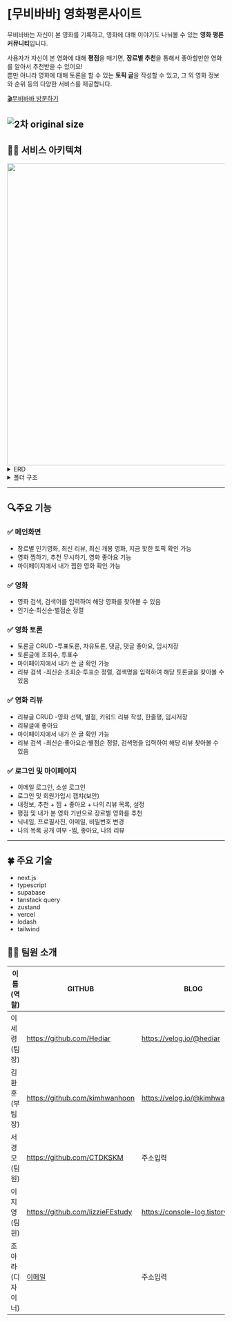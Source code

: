 # [무비바바] 영화평론사이트

무비바바는 자신이 본 영화를 기록하고, 영화에 대해 이야기도 나눠볼 수 있는 **영화 평론 커뮤니티**입니다.

사용자가 자신이 본 영화에 대해 **평점**을 매기면, **장르별 추천**을 통해서 좋아할만한 영화를 알아서 추천받을 수 있어요! <br />
뿐만 아니라 영화에 대해 토론을 할 수 있는 **토픽 글**을 작성할 수 있고, 그 외 영화 정보와 순위 등의 다양한 서비스를 제공합니다.

[🎬무비바바 방문하기](https://moviebaba.vercel.app/)

## ![2차 original size](https://github.com/Hediar/NBC-Project/assets/72387948/24144831-b4ef-4b3f-92a3-6c2f3a84a858)

## 👨‍🔧 서비스 아키텍쳐

<img src="https://github.com/Hediar/NBC-Project/assets/72387948/94a343ca-7152-46c0-93ba-67ed726a2aa7" width="700"/>

<details>
<summary>ERD</summary>
<div markdown="1">
<img src="https://github.com/Hediar/NBC-Project/assets/72387948/c43173ff-a929-47fd-9a1d-83df225d5e38" width="700"/>

</div>
</details>

<details>
<summary>폴더 구조</summary>
<pre markdown="2">
📦src
 ┣ 📂api
 ┃ ┣ 📂generateUsername
 ┃ ┃ ┣ 📜generateRandomUsername.ts
 ┃ ┃ ┣ 📜generateUniqueRandomUsername.ts
 ┃ ┃ ┗ 📜isUsernameAvailable.ts
 ┃ ┣ 📂movieStatistics
 ┃ ┃ ┣ 📜countMovieGenres.ts
 ┃ ┃ ┣ 📜getGenresUserLikes.ts
 ┃ ┃ ┣ 📜getLikesByGenres.ts
 ┃ ┃ ┣ 📜getNumbersOfGenresWatched.ts
 ┃ ┃ ┣ 📜getOrganizedMovieDetails.ts
 ┃ ┃ ┣ 📜getRuntimesByGenres.ts
 ┃ ┃ ┗ 📜getWatchedMoviesList.ts
 ┃ ┣ 📂supabase
 ┃ ┃ ┣ 📜getUserIsPublicData.ts
 ┃ ┃ ┣ 📜saveUserProviderWithEmail.ts
 ┃ ┃ ┗ 📜toggleIsPublicData.ts
 ┃ ┣ 📜discoverMoviesWithGenreId.ts
 ┃ ┣ 📜doesUserMatch.ts
 ┃ ┣ 📜formatTime.ts
 ┃ ┣ 📜getMovieDataWithMovieIds.ts
 ┃ ┣ 📜getMovieGenres.ts
 ┃ ┣ 📜getMovieNameWIthMovieId.ts
 ┃ ┣ 📜POSTWatchLater.ts
 ┃ ┣ 📜review.ts
 ┃ ┣ 📜supabase-discussion.ts
 ┃ ┗ 📜tmdb.ts
 ┣ 📂app
 ┃ ┣ 📂(auth)
 ┃ ┃ ┣ 📂(route-handler)
 ┃ ┃ ┃ ┣ 📂auth
 ┃ ┃ ┃ ┃ ┣ 📂callback
 ┃ ┃ ┃ ┃ ┃ ┗ 📜route.ts
 ┃ ┃ ┃ ┃ ┣ 📂delete-account
 ┃ ┃ ┃ ┃ ┃ ┗ 📜route.ts
 ┃ ┃ ┃ ┃ ┣ 📂get-userdata
 ┃ ┃ ┃ ┃ ┃ ┗ 📜route.ts
 ┃ ┃ ┃ ┃ ┣ 📂profile
 ┃ ┃ ┃ ┃ ┃ ┣ 📂change-avatar
 ┃ ┃ ┃ ┃ ┃ ┃ ┗ 📜route.ts
 ┃ ┃ ┃ ┃ ┃ ┣ 📂change-password
 ┃ ┃ ┃ ┃ ┃ ┃ ┗ 📜route.ts
 ┃ ┃ ┃ ┃ ┃ ┣ 📂forgot-password
 ┃ ┃ ┃ ┃ ┃ ┃ ┗ 📜route.ts
 ┃ ┃ ┃ ┃ ┃ ┣ 📂name
 ┃ ┃ ┃ ┃ ┃ ┃ ┗ 📜route.ts
 ┃ ┃ ┃ ┃ ┃ ┣ 📂password
 ┃ ┃ ┃ ┃ ┃ ┃ ┗ 📜route.ts
 ┃ ┃ ┃ ┃ ┃ ┣ 📂reauthenticate-user
 ┃ ┃ ┃ ┃ ┃ ┃ ┗ 📜route.ts
 ┃ ┃ ┃ ┃ ┃ ┣ 📂username
 ┃ ┃ ┃ ┃ ┃ ┃ ┗ 📜route.ts
 ┃ ┃ ┃ ┃ ┃ ┗ 📜route.ts
 ┃ ┃ ┃ ┃ ┣ 📂sign-in
 ┃ ┃ ┃ ┃ ┃ ┗ 📜route.ts
 ┃ ┃ ┃ ┃ ┣ 📂sign-out
 ┃ ┃ ┃ ┃ ┃ ┗ 📜route.ts
 ┃ ┃ ┃ ┃ ┗ 📂sign-up
 ┃ ┃ ┃ ┃ ┃ ┗ 📜route.ts
 ┃ ┃ ┃ ┣ 📂oauth
 ┃ ┃ ┃ ┃ ┗ 📂(social-sign-in)
 ┃ ┃ ┃ ┃ ┃ ┗ 📂callback
 ┃ ┃ ┃ ┃ ┃ ┃ ┗ 📜route.ts
 ┃ ┃ ┃ ┗ 📂search-username
 ┃ ┃ ┃ ┃ ┗ 📜route.ts
 ┃ ┃ ┣ 📂forgot-password
 ┃ ┃ ┃ ┣ 📜form.tsx
 ┃ ┃ ┃ ┣ 📜page.tsx
 ┃ ┃ ┃ ┗ 📜resetPassword.tsx
 ┃ ┃ ┗ 📂redirect
 ┃ ┃ ┃ ┗ 📜page.tsx
 ┃ ┣ 📂(color-extract)
 ┃ ┃ ┗ 📂api
 ┃ ┃ ┃ ┗ 📂imagecolorpicker
 ┃ ┃ ┃ ┃ ┗ 📜route.ts
 ┃ ┣ 📂(discussion-view-route-handler)
 ┃ ┃ ┗ 📂api
 ┃ ┃ ┃ ┗ 📂discussion
 ┃ ┃ ┃ ┃ ┗ 📂view
 ┃ ┃ ┃ ┃ ┃ ┗ 📜route.ts
 ┃ ┣ 📂(movies-route-handler)
 ┃ ┃ ┗ 📂movies
 ┃ ┃ ┃ ┣ 📂ignore-movie
 ┃ ┃ ┃ ┃ ┗ 📜route.ts
 ┃ ┃ ┃ ┣ 📂rate-movie
 ┃ ┃ ┃ ┃ ┗ 📜route.ts
 ┃ ┃ ┃ ┗ 📂watch-later
 ┃ ┃ ┃ ┃ ┗ 📜route.ts
 ┃ ┣ 📂(user-page)
 ┃ ┃ ┗ 📂user-page
 ┃ ┃ ┃ ┣ 📂[username]
 ┃ ┃ ┃ ┃ ┣ 📂info
 ┃ ┃ ┃ ┃ ┃ ┣ 📜not-found.tsx
 ┃ ┃ ┃ ┃ ┃ ┗ 📜page.tsx
 ┃ ┃ ┃ ┃ ┣ 📂likes
 ┃ ┃ ┃ ┃ ┃ ┣ 📂private
 ┃ ┃ ┃ ┃ ┃ ┃ ┗ 📜page.tsx
 ┃ ┃ ┃ ┃ ┃ ┣ 📜layout.tsx
 ┃ ┃ ┃ ┃ ┃ ┗ 📜page.tsx
 ┃ ┃ ┃ ┃ ┣ 📂recommendations
 ┃ ┃ ┃ ┃ ┃ ┣ 📜layout.tsx
 ┃ ┃ ┃ ┃ ┃ ┗ 📜page.tsx
 ┃ ┃ ┃ ┃ ┣ 📂reviews
 ┃ ┃ ┃ ┃ ┃ ┣ 📜client.tsx
 ┃ ┃ ┃ ┃ ┃ ┣ 📜layout.tsx
 ┃ ┃ ┃ ┃ ┃ ┗ 📜page.tsx
 ┃ ┃ ┃ ┃ ┣ 📂settings
 ┃ ┃ ┃ ┃ ┃ ┣ 📜layout.tsx
 ┃ ┃ ┃ ┃ ┃ ┗ 📜page.tsx
 ┃ ┃ ┃ ┃ ┣ 📂watch-later
 ┃ ┃ ┃ ┃ ┃ ┣ 📜layout.tsx
 ┃ ┃ ┃ ┃ ┃ ┗ 📜page.tsx
 ┃ ┃ ┃ ┃ ┣ 📂change-username
 ┃ ┃ ┃ ┃ ┃ ┣ 📜form.tsx
 ┃ ┃ ┃ ┃ ┃ ┗ 📜page.tsx
 ┃ ┃ ┃ ┃ ┣ 📂delete-account
 ┃ ┃ ┃ ┃ ┃ ┣ 📜form.tsx
 ┃ ┃ ┃ ┃ ┃ ┗ 📜page.tsx
 ┃ ┃ ┃ ┃ ┣ 📂index.ts
 ┃ ┃ ┃ ┃ ┗ 📂socials
 ┃ ┃ ┃ ┃ ┃ ┣ 📂add
 ┃ ┃ ┃ ┃ ┃ ┃ ┣ 📜form.tsx
 ┃ ┃ ┃ ┃ ┃ ┃ ┗ 📜page.tsx
 ┃ ┃ ┃ ┃ ┃ ┗ 📂delete
 ┃ ┃ ┃ ┃ ┃ ┃ ┣ 📜form.tsx
 ┃ ┃ ┃ ┃ ┃ ┃ ┗ 📜page.tsx
 ┃ ┃ ┃ ┣ 📂user
 ┃ ┃ ┃ ┃ ┣ 📂account
 ┃ ┃ ┃ ┃ ┃ ┣ 📂notifications
 ┃ ┃ ┃ ┃ ┃ ┃ ┣ 📜notifications.tsx
 ┃ ┃ ┃ ┃ ┃ ┃ ┣ 📜page.tsx
 ┃ ┃ ┃ ┃ ┃ ┃ ┗ 📜settings.tsx
 ┃ ┃ ┃ ┃ ┃ ┗ 📜page.tsx
 ┃ ┃ ┃ ┃ ┣ 📂activity
 ┃ ┃ ┃ ┃ ┃ ┣ 📂posts
 ┃ ┃ ┃ ┃ ┃ ┃ ┣ 📜posts.tsx
 ┃ ┃ ┃ ┃ ┃ ┃ ┣ 📜single-post.tsx
 ┃ ┃ ┃ ┃ ┃ ┃ ┗ 📜thread.tsx
 ┃ ┃ ┃ ┃ ┃ ┗ 📜page.tsx
 ┃ ┃ ┃ ┃ ┗ 📂user
 ┃ ┃ ┃ ┃ ┃ ┣ 📂comments
 ┃ ┃ ┃ ┃ ┃ ┃ ┣ 📜comments.tsx
 ┃ ┃ ┃ ┃ ┃ ┃ ┗ 📜page.tsx
 ┃ ┃ ┃ ┃ ┃ ┗ 📜page.tsx
 ┃ ┃ ┃ ┃ ┗ 📜index.ts
 ┃ ┃ ┃ ┗ 📂types
 ┃ ┃ ┃ ┃ ┣ 📜app.ts
 ┃ ┃ ┃ ┃ ┣ 📜auth.ts
 ┃ ┃ ┃ ┃ ┣ 📜i18n.ts
 ┃ ┃ ┃ ┃ ┗ 📜redux.ts
 ┃ ┃ ┗ 📜index.ts
 ┃ ┣ 📂public
 ┃ ┃ ┣ 📂static
 ┃ ┃ ┃ ┣ 📜main.css
 ┃ ┃ ┃ ┗ 📜main.js
 ┃ ┃ ┣ 📜favicon.ico
 ┃ ┃ ┣ 📜index.html
 ┃ ┃ ┗ 📜manifest.webmanifest
 ┃ ┣ 📜App.tsx
 ┃ ┗ 📜index.tsx
 ┣ 📂(models)
 ┃ ┣ 📂api
 ┃ ┃ ┣ 📂generateUsername
 ┃ ┃ ┃ ┣ 📂entity
 ┃ ┃ ┃ ┃ ┗ 📜index.ts
 ┃ ┃ ┃ ┣ 📂interfaces
 ┃ ┃ ┃ ┃ ┣ 📜generateRandomUsername.ts
 ┃ ┃ ┃ ┃ ┣ 📜generateUniqueRandomUsername.ts
 ┃ ┃ ┃ ┃ ┗ 📜isUsernameAvailable.ts
 ┃ ┃ ┃ ┗ 📜index.ts
 ┃ ┃ ┣ 📂movieStatistics
 ┃ ┃ ┃ ┣ 📂entity
 ┃ ┃ ┃ ┃ ┗ 📜index.ts
 ┃ ┃ ┃ ┣ 📂interfaces
 ┃ ┃ ┃ ┃ ┣ 📜countMovieGenres.ts
 ┃ ┃ ┃ ┃ ┣ 📜getGenresUserLikes.ts
 ┃ ┃ ┃ ┃ ┣ 📜getLikesByGenres.ts
 ┃ ┃ ┃ ┃ ┣ 📜getNumbersOfGenresWatched.ts
 ┃ ┃ ┃ ┃ ┣ 📜getOrganizedMovieDetails.ts
 ┃ ┃ ┃ ┃ ┣ 📜getRuntimesByGenres.ts
 ┃ ┃ ┃ ┃ ┗ 📜getWatchedMoviesList.ts
 ┃ ┃ ┃ ┗ 📜index.ts
 ┃ ┃ ┣ 📂supabase
 ┃ ┃ ┃ ┣ 📂entity
 ┃ ┃ ┃ ┃ ┗ 📜index.ts
 ┃ ┃ ┃ ┣ 📂interfaces
 ┃ ┃ ┃ ┃ ┣ 📜getUserIsPublicData.ts
 ┃ ┃ ┃ ┃ ┣ 📜saveUserProviderWithEmail.ts
 ┃ ┃ ┃ ┃ ┗ 📜toggleIsPublicData.ts
 ┃ ┃ ┃ ┗ 📜index.ts
 ┃ ┃ ┣ 📂discoverMoviesWithGenreId.ts
 ┃ ┃ ┣ 📂doesUserMatch.ts
 ┃ ┃ ┣ 📂formatTime.ts
 ┃ ┃ ┣ 📂getMovieDataWithMovieIds.ts
 ┃ ┃ ┣ 📂getMovieGenres.ts
 ┃ ┃ ┣ 📂getMovieNameWIthMovieId.ts
 ┃ ┃ ┣ 📂POSTWatchLater.ts
 ┃ ┃ ┣ 📂review.ts
 ┃ ┃ ┣ 📂supabase-discussion.ts
 ┃ ┃ ┗ 📂tmdb.ts
 ┃ ┗ 📜index.ts
 ┃ ┣ 📂app
 ┃ ┃ ┣ 📂(auth)
 ┃ ┃ ┃ ┣ 📂(route-handler)
 ┃ ┃ ┃ ┃ ┣ 📂auth
 ┃ ┃ ┃ ┃ ┃ ┗ 📂callback
 ┃ ┃ ┃ ┃ ┃ ┃ ┗ 📜route.ts
 ┃ ┃ ┃ ┃ ┃ ┣ 📂delete-account
 ┃ ┃ ┃ ┃ ┃ ┃ ┗ 📜route.ts
 ┃ ┃ ┃ ┃ ┃ ┣ 📂get-userdata
 ┃ ┃ ┃ ┃ ┃ ┃ ┗ 📜route.ts
 ┃ ┃ ┃ ┃ ┃ ┣ 📂profile
 ┃ ┃ ┃ ┃ ┃ ┃ ┣ 📂change-avatar
 ┃ ┃ ┃ ┃ ┃ ┃ ┃ ┗ 📜route.ts
 ┃ ┃ ┃ ┃ ┃ ┃ ┣ 📂change-password
 ┃ ┃ ┃ ┃ ┃ ┃ ┃ ┗ 📜route.ts
 ┃ ┃ ┃ ┃ ┃ ┃ ┣ 📂forgot-password
 ┃ ┃ ┃ ┃ ┃ ┃ ┃ ┗ 📜route.ts
 ┃ ┃ ┃ ┃ ┃ ┃ ┣ 📂name
 ┃ ┃ ┃ ┃ ┃ ┃ ┃ ┗ 📜route.ts
 ┃ ┃ ┃ ┃ ┃ ┃ ┣ 📂password
 ┃ ┃ ┃ ┃ ┃ ┃ ┃ ┗ 📜route.ts
 ┃ ┃ ┃ ┃ ┃ ┃ ┣ 📂reauthenticate-user
 ┃ ┃ ┃ ┃ ┃ ┃ ┃ ┗ 📜route.ts
 ┃ ┃ ┃ ┃ ┃ ┃ ┣ 📂username
 ┃ ┃ ┃ ┃ ┃ ┃ ┃ ┗ 📜route.ts
 ┃ ┃ ┃ ┃ ┃ ┃ ┗ 📜route.ts
 ┃ ┃ ┃ ┃ ┃ ┗ 📜route.ts
 ┃ ┃ ┃ ┃ ┣ 📂sign-in
 ┃ ┃ ┃ ┃ ┃ ┗ 📜route.ts
 ┃ ┃ ┃ ┃ ┣ 📂sign-out
 ┃ ┃ ┃ ┃ ┃ ┗ 📜route.ts
 ┃ ┃ ┃ ┃ ┗ 📂sign-up
 ┃ ┃ ┃ ┃ ┃ ┗ 📜route.ts
 ┃ ┃ ┃ ┣ 📂oauth
 ┃ ┃ ┃ ┃ ┗ 📂(social-sign-in)
 ┃ ┃ ┃ ┃ ┃ ┣ 📂callback
 ┃ ┃ ┃ ┃ ┃ ┃ ┗ 📜route.ts
 ┃ ┃ ┃ ┃ ┃ ┗ 📂google-sign-in
 ┃ ┃ ┃ ┃ ┃ ┃ ┗ 📜route.ts
 ┃ ┃ ┃ ┃ ┗ 📂search-username
 ┃ ┃ ┃ ┃ ┗ 📜route.ts
 ┃ ┃ ┃ ┣ 📂forgot-password
 ┃ ┃ ┃ ┃ ┣ 📜form.tsx
 ┃ ┃ ┃ ┃ ┣ 📜page.tsx
 ┃ ┃ ┃ ┃ ┗ 📜route.ts
 ┃ ┃ ┃ ┣ 📂index.ts
 ┃ ┃ ┃ ┣ 📂name
 ┃ ┃ ┃ ┃ ┣ 📜form.tsx
 ┃ ┃ ┃ ┃ ┣ 📜page.tsx
 ┃ ┃ ┃ ┃ ┗ 📜route.ts
 ┃ ┃ ┃ ┣ 📂password
 ┃ ┃ ┃ ┃ ┣ 📜form.tsx
 ┃ ┃ ┃ ┃ ┣ 📜page.tsx
 ┃ ┃ ┃ ┃ ┗ 📜route.ts
 ┃ ┃ ┃ ┣ 📂reauthenticate-user
 ┃ ┃ ┃ ┃ ┣ 📜form.tsx
 ┃ ┃ ┃ ┃ ┣ 📜page.tsx
 ┃ ┃ ┃ ┃ ┗ 📜route.ts
 ┃ ┃ ┃ ┣ 📂username
 ┃ ┃ ┃ ┃ ┣ 📜form.tsx
 ┃ ┃ ┃ ┃ ┣ 📜page.tsx
 ┃ ┃ ┃ ┃ ┗ 📜route.ts
 ┃ ┃ ┃ ┗ 📜route.ts
 ┃ ┃ ┣ 📂user
 ┃ ┃ ┃ ┣ 📂account
 ┃ ┃ ┃ ┃ ┣ 📂(route-handler)
 ┃ ┃ ┃ ┃ ┃ ┣ 📂notifications
 ┃ ┃ ┃ ┃ ┃ ┃ ┣ 📂index.ts
 ┃ ┃ ┃ ┃ ┃ ┃ ┣ 📂notifications
 ┃ ┃ ┃ ┃ ┃ ┃ ┃ ┣ 📜page.tsx
 ┃ ┃ ┃ ┃ ┃ ┃ ┃ ┣ 📜settings.tsx
 ┃ ┃ ┃ ┃ ┃ ┃ ┃ ┗ 📜toggle.tsx
 ┃ ┃ ┃ ┃ ┃ ┃ ┣ 📜page.tsx
 ┃ ┃ ┃ ┃ ┃ ┃ ┗ 📜settings.tsx
 ┃ ┃ ┃ ┃ ┃ ┣ 📂posts
 ┃ ┃ ┃ ┃ ┃ ┃ ┣ 📜posts.tsx
 ┃ ┃ ┃ ┃ ┃ ┃ ┣ 📜single-post.tsx
 ┃ ┃ ┃ ┃ ┃ ┃ ┣ 📜thread.tsx
 ┃ ┃ ┃ ┃ ┃ ┃ ┗ 📜vote.tsx
 ┃ ┃ ┃ ┃ ┃ ┣ 📂settings
 ┃ ┃ ┃ ┃ ┃ ┃ ┣ 📜change-email.tsx
 ┃ ┃ ┃ ┃ ┃ ┃ ┣ 📜change-password.tsx
 ┃ ┃ ┃ ┃ ┃ ┃ ┣ 📜change-username.tsx
 ┃ ┃ ┃ ┃ ┃ ┃ ┣ 📜delete-account.tsx
 ┃ ┃ ┃ ┃ ┃ ┃ ┗ 📜index.ts
 ┃ ┃ ┃ ┃ ┃ ┣ 📂user
 ┃ ┃ ┃ ┃ ┃ ┃ ┣ 📂comments
 ┃ ┃ ┃ ┃ ┃ ┃ ┃ ┣ 📜index.ts
 ┃ ┃ ┃ ┃ ┃ ┃ ┃ ┗ 📜post.ts
 ┃ ┃ ┃ ┃ ┃ ┃ ┣ 📜comments.tsx
 ┃ ┃ ┃ ┃ ┃ ┃ ┗ 📜index.ts
 ┃ ┃ ┃ ┃ ┃ ┗ 📜route.ts
 ┃ ┃ ┃ ┃ ┗ 📜index.ts
 ┃ ┃ ┃ ┗ 📂posts
 ┃ ┃ ┃ ┃ ┣ 📂(post)
 ┃ ┃ ┃ ┃ ┃ ┗ 📂comments
 ┃ ┃ ┃ ┃ ┃ ┃ ┣ 📂entity
 ┃ ┃ ┃ ┃ ┃ ┃ ┃ ┗ 📜index.ts
 ┃ ┃ ┃ ┃ ┃ ┃ ┣ 📂interfaces
 ┃ ┃ ┃ ┃ ┃ ┃ ┃ ┣ 📜addComment.ts
 ┃ ┃ ┃ ┃ ┃ ┃ ┃ ┣ 📜addReply.ts
 ┃ ┃ ┃ ┃ ┃ ┃ ┃ ┣ 📜deleteComment.ts
 ┃ ┃ ┃ ┃ ┃ ┃ ┃ ┣ 📜deleteReply.ts
 ┃ ┃ ┃ ┃ ┃ ┃ ┃ ┣ 📜getComments.ts
 ┃ ┃ ┃ ┃ ┃ ┃ ┃ ┣ 📜getReplies.ts
 ┃ ┃ ┃ ┃ ┃ ┃ ┃ ┣ 📜getReply.ts
 ┃ ┃ ┃ ┃ ┃ ┃ ┃ ┣ 📜updateComment.ts
 ┃ ┃ ┃ ┃ ┃ ┃ ┃ ┗ 📜updateReply.ts
 ┃ ┃ ┃ ┃ ┃ ┃ ┗ 📜index.ts
 ┃ ┃ ┃ ┃ ┃ ┗ 📜route.ts
 ┃ ┃ ┃ ┃ ┣ 📂entity
 ┃ ┃ ┃ ┃ ┃ ┗ 📜index.ts
 ┃ ┃ ┃ ┃ ┣ 📂interfaces
 ┃ ┃ ┃ ┃ ┃ ┣ 📜createPost.ts
 ┃ ┃ ┃ ┃ ┃ ┣ 📜deletePost.ts
 ┃ ┃ ┃ ┃ ┃ ┣ 📜getPosts.ts
 ┃ ┃ ┃ ┃ ┃ ┣ 📜getPostsByUserId.ts
 ┃ ┃ ┃ ┃ ┃ ┣ 📜getPostsForHomepage.ts
 ┃ ┃ ┃ ┃ ┃ ┣ 📜getSinglePost.ts
 ┃ ┃ ┃ ┃ ┃ ┣ 📜updatePost.ts
 ┃ ┃ ┃ ┃ ┃ ┗ 📜userLikesPost.ts
 ┃ ┃ ┃ ┃ ┗ 📜index.ts
 ┃ ┃ ┃ ┗ 📂interfaces
 ┃ ┃ ┃ ┃ ┗ 📜index.ts
 ┃ ┃ ┗ 📂search
 ┃ ┃ ┃ ┣ 📂(search-username)
 ┃ ┃ ┃ ┃ ┣ 📂search
 ┃ ┃ ┃ ┃ ┃ ┗ 📂get-user
 ┃ ┃ ┃ ┃ ┃ ┗ 📜index.ts
 ┃ ┃ ┃ ┃ ┗ 📜route.ts
 ┃ ┃ ┃ ┣ 📂search-genres
 ┃ ┃ ┃ ┃ ┣ 📂search-genre
 ┃ ┃ ┃ ┃ ┃ ┗ 📂genre
 ┃ ┃ ┃ ┃ ┃ ┃ ┣ 📂get-genre-details
 ┃ ┃ ┃ ┃ ┃ ┃ ┃ ┗ 📂search-genre
 ┃ ┃ ┃ ┃ ┃ ┃ ┃ ┃ ┗ 📂index.ts
 ┃ ┃ ┃ ┃ ┃ ┃ ┃ ┗ 📜index.ts
 ┃ ┃ ┃ ┃ ┃ ┃ ┣ 📂get-genre
 ┃ ┃ ┃ ┃ ┃ ┃ ┃ ┗ 📜index.ts
 ┃ ┃ ┃ ┃ ┃ ┃ ┗ 📜route.ts
 ┃ ┃ ┃ ┃ ┃ ┗ 📜search.ts
 ┃ ┃ ┃ ┃ ┣ 📂search-genres
 ┃ ┃ ┃ ┃ ┃ ┗ 📜index.ts
 ┃ ┃ ┃ ┃ ┣ 📂search-movie
 ┃ ┃ ┃ ┃ ┃ ┗ 📂get-movie
 ┃ ┃ ┃ ┃ ┃ ┃ ┣ 📂index.ts
 ┃ ┃ ┃ ┃ ┃ ┃ ┗ 📜route.ts
 ┃ ┃ ┃ ┃ ┃ ┗ 📜search.ts
 ┃ ┃ ┃ ┃ ┣ 📂search-users
 ┃ ┃ ┃ ┃ ┃ ┗ 📂get-user
 ┃ ┃ ┃ ┃ ┃ ┃ ┣ 📂index.ts
 ┃ ┃ ┃ ┃ ┃ ┃ ┗ 📜route.ts
 ┃ ┃ ┃ ┃ ┃ ┗ 📜search.ts
 ┃ ┃ ┃ ┃ ┣ 📂search.ts
 ┃ ┃ ┃ ┃ ┗ 📜index.ts
 ┃ ┃ ┃ ┗ 📂user-movie
 ┃ ┃ ┃ ┃ ┣ 📂index.ts
 ┃ ┃ ┃ ┃ ┗ 📜route.ts
 ┃ ┃ ┣ 📜index.ts
 ┃ ┃ ┗ 📂user-genres
 ┃ ┃ ┃ ┣ 📂genre
 ┃ ┃ ┃ ┃ ┣ 📂index.ts
 ┃ ┃ ┃ ┃ ┗ 📜route.ts
 ┃ ┃ ┃ ┗ 📜index.ts
 ┃ ┗ 📂models
 ┃ ┃ ┣ 📜api.ts
 ┃ ┃ ┣ 📜app.ts
 ┃ ┃ ┣ 📜auth.ts
 ┃ ┃ ┣ 📜i18n.ts
 ┃ ┃ ┗ 📜redux.ts
 ┣ 📂public
 ┃ ┣ 📂static
 ┃ ┃ ┣ 📜main.css
 ┃ ┃ ┗ 📜main.js
 ┃ ┣ 📜favicon.ico
 ┃ ┣ 📜index.html
 ┃ ┗ 📜manifest.webmanifest
 ┣ 📜App.tsx
 ┗ 📜index.tsx

</div>
</details>

---

## 🔍주요 기능

### ✅ 메인화면

- 장르별 인기영화, 최신 리뷰, 최신 개봉 영화, 지금 핫한 토픽 확인 가능
- 영화 찜하기, 추천 무시하기, 영화 좋아요 기능
- 마이페이지에서 내가 찜한 영화 확인 가능

### ✅ 영화

- 영화 검색, 검색어를 입력하여 해당 영화를 찾아볼 수 있음
- 인기순·최신순·별점순 정렬

### ✅ 영화 토론

- 토론글 CRUD -투표토론, 자유토론, 댓글, 댓글 좋아요, 임시저장
- 토론글에 조회수, 투표수
- 마이페이지에서 내가 쓴 글 확인 가능
- 리뷰 검색 -최신순·조회순·투표순 정렬, 검색명을 입력하여 해당 토론글을 찾아볼 수 있음

### ✅ 영화 리뷰

- 리뷰글 CRUD -영화 선택, 별점, 키워드 리뷰 작성, 한줄평, 임시저장
- 리뷰글에 좋아요
- 마이페이지에서 내가 쓴 글 확인 가능
- 리뷰 검색 -최신순·좋아요순·별점순 정렬, 검색명을 입력하여 해당 리뷰 찾아볼 수 있음

### ✅ 로그인 및 마이페이지

- 이메일 로그인, 소셜 로그인
- 로그인 및 회원가입시 캡챠(보안)
- 내정보, 추천 + 찜 + 좋아요 + 나의 리뷰 목록, 설정
- 평점 및 내가 본 영화 기반으로 장르별 영화를 추천
- 닉네임, 프로필사진, 이메일, 비밀번호 변경
- 나의 목록 공개 여부 -찜, 좋아요, 나의 리뷰

---

## 🍀 주요 기술

- next.js
- typescript
- supabase
- tanstack query
- zustand
- vercel
- lodash
- tailwind

## 🧑🏻 팀원 소개

| 이름(역할)       | GITHUB                           | BLOG                            |
| ---------------- | -------------------------------- | ------------------------------- |
| 이세령(팀장)     | https://github.com/Hediar        | https://velog.io/@hediar        |
| 김환훈(부팀장)   | https://github.com/kimhwanhoon   | https://velog.io/@kimhwanhoon   |
| 서경모(팀원)     | https://github.com/CTDKSKM       | 주소입력                        |
| 이지영(팀원)     | https://github.com/lizzieFEstudy | https://console-log.tistory.com |
| 조아라(디자이너) | [이메일](이메일주소입력)         | 주소입력                        |
